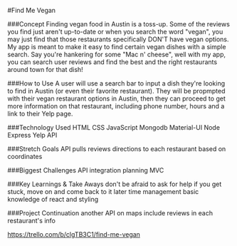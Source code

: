 #Find Me Vegan 

###Concept
Finding vegan food in Austin is a toss-up. Some of the reviews you find just aren't up-to-date or when you search the word "vegan", you may just find that those restaurants specifically DON'T have vegan options. My app is meant to make it easy to find certain vegan dishes with a simple search. Say you're hankering for some "Mac n' cheese", well with my app, you can search user reviews and find the best and the right restaurants around town for that dish!

###How to Use
A user will use a search bar to input a dish they're looking to find in Austin (or even their favorite restaurant). They will be propmpted with their vegan restaurant options in Austin, then they can proceed to get more information on that restaurant, including phone number, hours and a link to their Yelp page.

###Technology Used
HTML
CSS
JavaScript
Mongodb
Material-UI
Node
Express
Yelp API

###Stretch Goals
API pulls reviews
directions to each restaurant based on coordinates

###Biggest Challenges
API integration planning MVC

###Key Learnings & Take Aways
don't be afraid to ask for help
if you get stuck, move on and come back to it later
time management
basic knowledge of react and styling

###Project Continuation
another API on maps
include reviews in each restaurant's info

https://trello.com/b/clgTB3C1/find-me-vegan